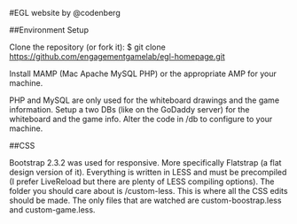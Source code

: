 #EGL website
by @codenberg

##Environment Setup

Clone the repository (or fork it):
    $ git clone https://github.com/engagementgamelab/egl-homepage.git

Install MAMP (Mac Apache MySQL PHP) or the appropriate AMP for your machine.

PHP and MySQL are only used for the whiteboard drawings and the game information.  Setup a two DBs (like on the GoDaddy server) for the whiteboard and the game info.  Alter the code in /db to configure to your machine.

##CSS

Bootstrap 2.3.2 was used for responsive.  More specifically Flatstrap (a flat design version of it).  Everything is written in LESS and must be precompiled (I prefer LiveReload but there are plenty of LESS compiling options).  The folder you should care about is /custom-less.  This is where all the CSS edits should be made.  The only files that are watched are custom-boostrap.less and custom-game.less.

